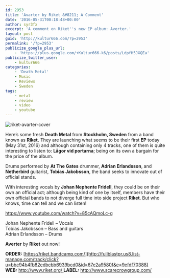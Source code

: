 ```yaml
---
id: 2953
title: 'Avarter by Riket &#8211; A Comment'
date: '2016-05-31T00:18:48+00:00'
author: syr3fx
excerpt: 'A comment on Riket''s new EP album: Averter.'
layout: post
guid: 'http://kultur666.com/?p=2953'
permalink: '/?p=2953'
publicize_google_plus_url:
    - 'https://plus.google.com/+Kultur666-k6/posts/LdpfH5JXQEa'
publicize_twitter_user:
    - kultur666
categories:
    - 'Death Metal'
    - Music
    - Reviews
    - Sweden
tags:
    - metal
    - review
    - video
    - youtube
---
```


![riket-avarter-cover](http://localhost:8080/wp-content/uploads/2016/05/riket-avarter-cover.jpg?w=680)

Here’s some fresh **Death Metal** from **Stockholm, Sweden** from a band known as **Riket.** They are launching what seems to be their first **EP** today (May 31st, 2016) and although containing only 4 tracks, one of them is quite interesting to listen to: **Lågor vid portarna**; being on its own a bargain for the price of the album.

Drums performed by **At The Gates** drummer, **Adrian Erlandsson**, and **Netherbird** guitarist, **Tobias Jakobsson**, the band seeks to innovate out of official stands.

With interesting vocals by **Johan Nephente Fridell**, they could be on their own an official act; although being kind of one by itself, members have their own official bands to not diverge full time into side project **Riket**. But who knows, time can tell and we can listen!

https://www.youtube.com/watch?v=85cAQmoLc-g

Johan Nephente Fridell – Vocals  
Tobias Jakobsson – Bass and guitars  
Adrian Erlandsson – Drums

**Averter** by **Riket** out now!

**ORDER:** [https://riket.bandcamp.com/](http://fullblastpr.us8.list-manage.com/track/click?u=bbc94b4fb82edbcbb6939bcd0&id=67e2a9580f&e=9efdf70388)  
**WEB:** [http://www.riket.org/  ](http://fullblastpr.us8.list-manage1.com/track/click?u=bbc94b4fb82edbcbb6939bcd0&id=019e3017e2&e=9efdf70388)**LABEL:** <http://www.scarecrowgroup.com/>
